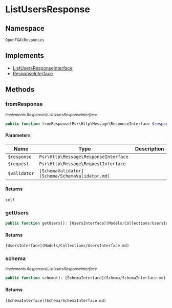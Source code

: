 # ListUsersResponse


## Namespace
`OpenFGA\Responses`

## Implements
* [ListUsersResponseInterface](Responses/ListUsersResponseInterface.md)
* [ResponseInterface](Responses/ResponseInterface.md)



## Methods
### fromResponse

*<small>Implements Responses\ListUsersResponseInterface</small>*  

```php
public function fromResponse(Psr\Http\Message\ResponseInterface $response, Psr\Http\Message\RequestInterface $request, [SchemaValidator](Schema/SchemaValidator.md) $validator): self
```


#### Parameters
| Name | Type | Description |
|------|------|-------------|
| `$response` | `Psr\Http\Message\ResponseInterface` |  |
| `$request` | `Psr\Http\Message\RequestInterface` |  |
| `$validator` | `[SchemaValidator](Schema/SchemaValidator.md)` |  |

#### Returns
`self`

### getUsers


```php
public function getUsers(): [UsersInterface](Models/Collections/UsersInterface.md)
```



#### Returns
`[UsersInterface](Models/Collections/UsersInterface.md)`

### schema

*<small>Implements Responses\ListUsersResponseInterface</small>*  

```php
public function schema(): [SchemaInterface](Schema/SchemaInterface.md)
```



#### Returns
`[SchemaInterface](Schema/SchemaInterface.md)`

